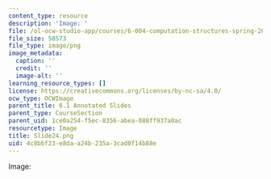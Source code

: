 ```yaml
---
content_type: resource
description: 'Image: '
file: /ol-ocw-studio-app/courses/6-004-computation-structures-spring-2017/4c8bbf23e8daa24b235a3cad0f14b88e_Slide24.png
file_size: 58573
file_type: image/png
image_metadata:
  caption: ''
  credit: ''
  image-alt: ''
learning_resource_types: []
license: https://creativecommons.org/licenses/by-nc-sa/4.0/
ocw_type: OCWImage
parent_title: 6.1 Annotated Slides
parent_type: CourseSection
parent_uid: 1ce0a254-f5ec-8356-abea-088ff937a0ac
resourcetype: Image
title: Slide24.png
uid: 4c8bbf23-e8da-a24b-235a-3cad0f14b88e
---
```

Image: 
